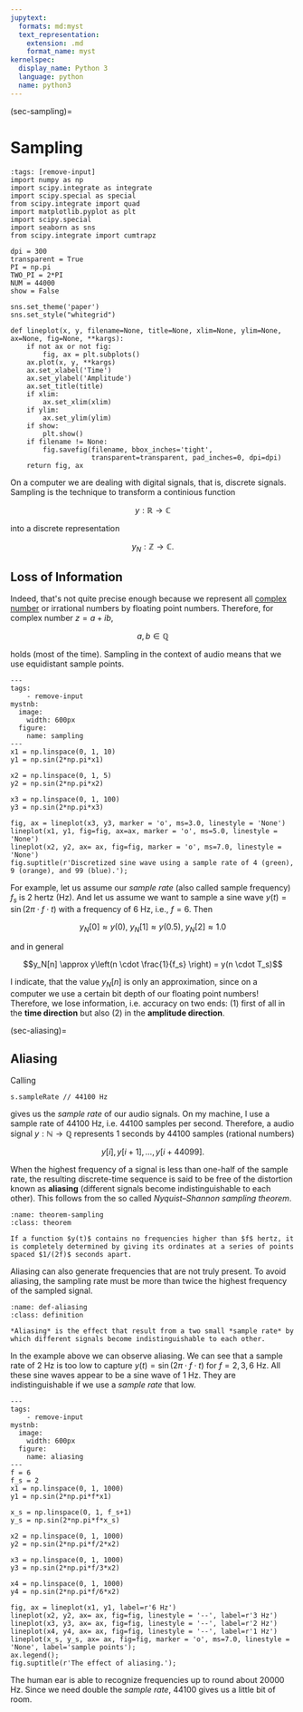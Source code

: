 ```yaml
---
jupytext:
  formats: md:myst
  text_representation:
    extension: .md
    format_name: myst
kernelspec:
  display_name: Python 3
  language: python
  name: python3
---
```


(sec-sampling)=
# Sampling

```{code-cell} python3
:tags: [remove-input]
import numpy as np
import scipy.integrate as integrate
import scipy.special as special
from scipy.integrate import quad
import matplotlib.pyplot as plt
import scipy.special
import seaborn as sns
from scipy.integrate import cumtrapz

dpi = 300
transparent = True
PI = np.pi
TWO_PI = 2*PI
NUM = 44000
show = False

sns.set_theme('paper')
sns.set_style("whitegrid")

def lineplot(x, y, filename=None, title=None, xlim=None, ylim=None, ax=None, fig=None, **kargs):
    if not ax or not fig:
        fig, ax = plt.subplots()
    ax.plot(x, y, **kargs)
    ax.set_xlabel('Time')
    ax.set_ylabel('Amplitude')
    ax.set_title(title)
    if xlim:
        ax.set_xlim(xlim)
    if ylim:
        ax.set_ylim(ylim)
    if show:
        plt.show()
    if filename != None:
        fig.savefig(filename, bbox_inches='tight',
                    transparent=transparent, pad_inches=0, dpi=dpi)
    return fig, ax
```

On a computer we are dealing with digital signals, that is, discrete signals.
Sampling is the technique to transform a continious function 

$$y: \mathbb{R} \rightarrow \mathbb{C}$$

into a discrete representation 

$$y_{N}: \mathbb{Z} \rightarrow \mathbb{C}.$$

## Loss of Information

Indeed, that's not quite precise enough because we represent all [complex number](sec-complex-numbers) or irrational numbers by floating point numbers.
Therefore, for complex number $z = a + ib$,

$$a, b \in \mathbb{Q}$$

holds (most of the time).
Sampling in the context of audio means that we use equidistant sample points.

```{code-cell} python3
---
tags: 
    - remove-input
mystnb:
  image:
    width: 600px
  figure:
    name: sampling
---
x1 = np.linspace(0, 1, 10)
y1 = np.sin(2*np.pi*x1)

x2 = np.linspace(0, 1, 5)
y2 = np.sin(2*np.pi*x2)

x3 = np.linspace(0, 1, 100)
y3 = np.sin(2*np.pi*x3)

fig, ax = lineplot(x3, y3, marker = 'o', ms=3.0, linestyle = 'None')
lineplot(x1, y1, fig=fig, ax=ax, marker = 'o', ms=5.0, linestyle = 'None')
lineplot(x2, y2, ax= ax, fig=fig, marker = 'o', ms=7.0, linestyle = 'None')
fig.suptitle(r'Discretized sine wave using a sample rate of 4 (green), 9 (orange), and 99 (blue).');
```

For example, let us assume our *sample rate* (also called sample frequency) $f_s$ is 2 hertz (Hz).
And let us assume we want to sample a sine wave $y(t) = \sin(2\pi \cdot f \cdot t)$ with a frequency of 6 Hz, i.e., $f = 6$.
Then 

$$y_N[0] \approx y(0), \ y_N[1] \approx y(0.5), \ y_N[2] \approx 1.0$$

and in general

$$y_N[n] \approx y\left(n \cdot \frac{1}{f_s} \right) = y(n \cdot T_s)$$

I indicate, that the value $y_N[n]$ is only an approximation, since on a computer we use a certain bit depth of our floating point numbers!
Therefore, we lose information, i.e. accuracy on two ends:
(1) first of all in the **time direction** but also (2) in the **amplitude direction**.

(sec-aliasing)=
## Aliasing

Calling 

```isc
s.sampleRate // 44100 Hz
```

gives us the *sample rate* of our audio signals.
On my machine, I use a sample rate of 44100 Hz, i.e. 44100 samples per second.
Therefore, a audio signal $y: \mathbb{N} \rightarrow \mathbb{Q}$ represents 1 seconds by 44100 samples (rational numbers)

$$y[i], y[i+1], \ldots, y[i+44099].$$

When the highest frequency of a signal is less than one-half of the sample rate, the resulting discrete-time sequence is said to be free of the distortion known as **aliasing** (different signals become indistinguishable to each other).
This follows from the so called *Nyquist–Shannon sampling theorem*.

````{admonition} Nyquist–Shannon Sampling Theorem
:name: theorem-sampling
:class: theorem

If a function $y(t)$ contains no frequencies higher than $f$ hertz, it is completely determined by giving its ordinates at a series of points spaced $1/(2f)$ seconds apart.
````

Aliasing can also generate frequencies that are not truly present.
To avoid aliasing, the sampling rate must be more than twice the highest frequency of the sampled signal.

````{admonition} Aliasing
:name: def-aliasing
:class: definition

*Aliasing* is the effect that result from a two small *sample rate* by which different signals become indistinguishable to each other.
````

In the example above we can observe aliasing.
We can see that a sample rate of 2 Hz is too low to capture $y(t) = \sin(2\pi \cdot f \cdot t)$ for $f = 2, 3, 6$ Hz.
All these sine waves appear to be a sine wave of 1 Hz.
They are indistinguishable if we use a *sample rate* that low.

```{code-cell} python3
---
tags: 
    - remove-input
mystnb:
  image:
    width: 600px
  figure:
    name: aliasing
---
f = 6
f_s = 2
x1 = np.linspace(0, 1, 1000)
y1 = np.sin(2*np.pi*f*x1)

x_s = np.linspace(0, 1, f_s+1)
y_s = np.sin(2*np.pi*f*x_s)

x2 = np.linspace(0, 1, 1000)
y2 = np.sin(2*np.pi*f/2*x2)

x3 = np.linspace(0, 1, 1000)
y3 = np.sin(2*np.pi*f/3*x2)

x4 = np.linspace(0, 1, 1000)
y4 = np.sin(2*np.pi*f/6*x2)

fig, ax = lineplot(x1, y1, label=r'6 Hz')
lineplot(x2, y2, ax= ax, fig=fig, linestyle = '--', label=r'3 Hz')
lineplot(x3, y3, ax= ax, fig=fig, linestyle = '--', label=r'2 Hz')
lineplot(x4, y4, ax= ax, fig=fig, linestyle = '--', label=r'1 Hz')
lineplot(x_s, y_s, ax= ax, fig=fig, marker = 'o', ms=7.0, linestyle = 'None', label='sample points');
ax.legend();
fig.suptitle(r'The effect of aliasing.');
```

The human ear is able to recognize frequencies up to round about 20000 Hz.
Since we need double the *sample rate*, 44100 gives us a little bit of room. 